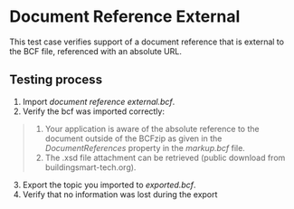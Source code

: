 # Document Reference External

This test case verifies support of a document reference that is external to the BCF file, referenced with an absolute URL.

## Testing process

1. Import _document reference external.bcf_.
2. Verify the bcf was imported correctly:
> 1. Your application is aware of the absolute reference to the document outside of the BCFzip as given in the _DocumentReferences_ property in the _markup.bcf_ file.
> 2. The .xsd file attachment can be retrieved (public download from buildingsmart-tech.org).

3. Export the topic you imported to _exported.bcf_.
4. Verify that no information was lost during the export